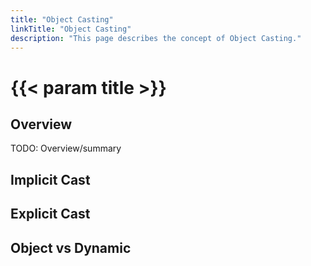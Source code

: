 ```yaml
---
title: "Object Casting"
linkTitle: "Object Casting"
description: "This page describes the concept of Object Casting."
---
```


# {{< param title >}}

## Overview

TODO: Overview/summary

## Implicit Cast

## Explicit Cast

## Object vs Dynamic
